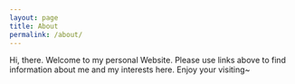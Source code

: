 ```yaml
---
layout: page
title: About
permalink: /about/
---
```


Hi, there. Welcome to my personal Website. Please use links above to find information about me and my interests here. Enjoy your visiting~
